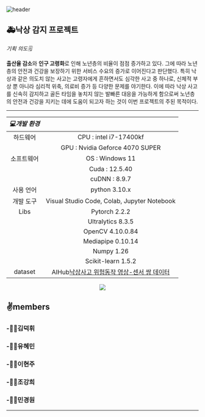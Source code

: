 ![header](https://capsule-render.vercel.app/api?type=waving&color=auto&height=300&section=header&text=Fall_project%20&fontSize=90)

## **🚑낙상 감지 프로젝트**

*기획 의도🗒️*

  **출산율 감소**와 **인구 고령화**로 인해 노년층의 비율이 점점 증가하고 있다. 그에 따라 노년층의 안전과 건강을 보장하기 위한 서비스 수요의 증가로 이어진다고 판단했다. 특히 낙상과 같은 의도치 않는 사고는 고령자에게 흔하면서도 심각한 사고 중 하나로, 신체적 부상 뿐 아니라 심리적 위축, 의료비 증가 등 다양한 문제를 야기한다. 이에 따라 낙상 사고를 신속히 감지하고 골든 타임을 놓치지 않는 발빠른 대응을 가능하게 함으로써 노년층의 안전과 건강을 지키는 데에 도움이 되고자 하는 것이 이번 프로젝트의 주된 목적이다.

--------------------------  
<div align="center">
 
| *💻개발 환경*   |                                   |
|:-------------:|:---------------------------------:|
| 하드웨어      | CPU : intel i7-17400kf           |
|               | GPU : Nvidia Geforce 4070 SUPER   |
| 소프트웨어     | OS : Windows 11                   |
|               | Cuda : 12.5.40                    |
|               | cuDNN : 8.9.7                     |
| 사용 언어     | python 3.10.x                     |
| 개발 도구     | Visual Studio Code, Colab, Jupyter Notebook |
| Libs          | Pytorch 2.2.2                     |
|               | Ultralytics 8.3.5
|               | OpenCV 4.10.0.84                 |
|               | Mediapipe 0.10.14                 |
|               | Numpy 1.26                        |
|               | Scikit-learn 1.5.2
|dataset        |AIHub[낙상사고 위험동작 영상-센서 쌍 데이터](https://www.aihub.or.kr/aihubdata/data/view.do?currMenu=115&topMenu=100&aihubDataSe=data&dataSetSn=71641)|
</div>

<p align="center">
<img src="https://github.com/user-attachments/assets/35a9b933-7fbc-4c8c-8752-f5ccf089d244">
</p>



## ✌️members
### -🙋‍♂️김덕휘

### -🙋‍♀️유혜민

### -👩‍💻이현주

### -👨‍💻조강희

### -🧑‍💻민경원

******
